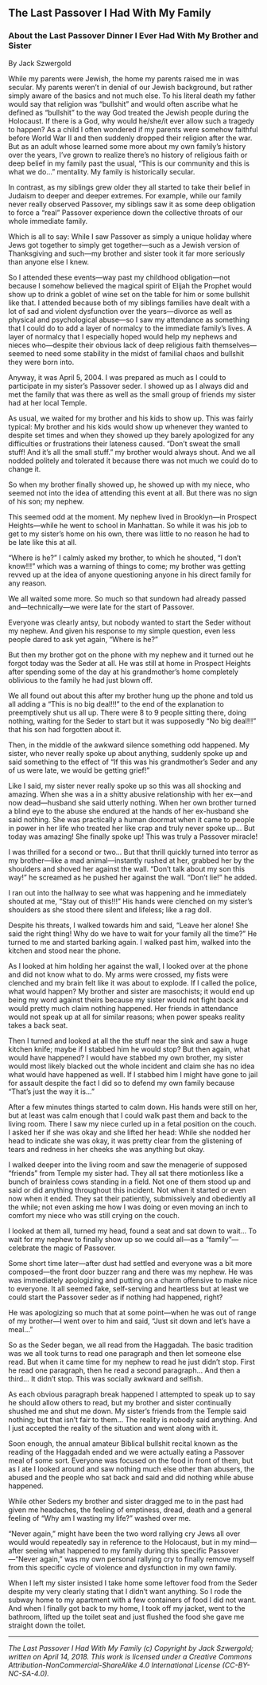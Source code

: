 ## The Last Passover I Had With My Family
### About the Last Passover Dinner I Ever Had With My Brother and Sister

By Jack Szwergold

While my parents were Jewish, the home my parents raised me in was secular. My parents weren’t in denial of our Jewish background, but rather simply aware of the basics and not much else. To his literal death my father would say that religion was “bullshit” and would often ascribe what he defined as “bullshit” to the way God treated the Jewish people during the Holocaust. If there is a God, why would he/she/it ever allow such a tragedy to happen? As a child I often wondered if my parents were somehow faithful before World War II and then suddenly dropped their religion after the war. But as an adult whose learned some more about my own family’s history over the years, I’ve grown to realize there’s no history of religious faith or deep belief in my family past the usual, “This is our community and this is what we do…” mentality. My family is historically secular.

In contrast, as my siblings grew older they all started to take their belief in Judaism to deeper and deeper extremes. For example, while our family never really observed Passover, my siblings saw it as some deep obligation to force a “real” Passover experience down the collective throats of our whole immediate family.

Which is all to say: While I saw Passover as simply a unique holiday where Jews got together to simply get together—such as a Jewish version of Thanksgiving and such—my brother and sister took it far more seriously than anyone else I knew.

So I attended these events—way past my childhood obligation—not because I somehow believed the magical spirit of Elijah the Prophet would show up to drink a goblet of wine set on the table for him or some bullshit like that. I attended because both of my siblings families have dealt with a lot of sad and violent dysfunction over the years—divorce as well as physical and psychological abuse—so I saw my attendance as something that I could do to add a layer of normalcy to the immediate family’s lives. A layer of normalcy that I especially hoped would help my nephews and nieces who—despite their obvious lack of deep religious faith themselves—seemed to need some stability in the midst of familial chaos and bullshit they were born into.

Anyway, it was April 5, 2004. I was prepared as much as I could to participate in my sister’s Passover seder. I showed up as I always did and met the family that was there as well as the small group of friends my sister had at her local Temple.

As usual, we waited for my brother and his kids to show up. This was fairly typical: My brother and his kids would show up whenever they wanted to despite set times and when they showed up they barely apologized for any difficulties or frustrations their lateness caused. “Don’t sweat the small stuff! And it’s all the small stuff.” my brother would always shout. And we all nodded politely and tolerated it because there was not much we could do to change it.

So when my brother finally showed up, he showed up with my niece, who seemed not into the idea of attending this event at all. But there was no sign of his son; my nephew.

This seemed odd at the moment. My nephew lived in Brooklyn—in Prospect Heights—while he went to school in Manhattan. So while it was his job to get to my sister’s home on his own, there was little to no reason he had to be late like this at all.

“Where is he?” I calmly asked my brother, to which he shouted, “I don’t know!!!” which was a warning of things to come; my brother was getting revved up at the idea of anyone questioning anyone in his direct family for any reason.

We all waited some more. So much so that sundown had already passed and—technically—we were late for the start of Passover.

Everyone was clearly antsy, but nobody wanted to start the Seder without my nephew. And given his response to my simple question, even less people dared to ask yet again, “Where is he?”

But then my brother got on the phone with my nephew and it turned out he forgot today was the Seder at all. He was still at home in Prospect Heights after spending some of the day at his grandmother’s home completely oblivious to the family he had just blown off.

We all found out about this after my brother hung up the phone and told us all adding a “This is no big deal!!!” to the end of the explanation to preemptively shut us all up. There were 8 to 9 people sitting there, doing nothing, waiting for the Seder to start but it was supposedly “No big deal!!!” that his son had forgotten about it.

Then, in the middle of the awkward silence something odd happened. My sister, who never really spoke up about anything, suddenly spoke up and said something to the effect of “If this was his grandmother’s Seder and any of us were late, we would be getting grief!”

Like I said, my sister never really spoke up so this was all shocking and amazing. When she was a in a shitty abusive relationship with her ex—and now dead—husband she said utterly nothing. When her own brother turned a blind eye to the abuse she endured at the hands of her ex-husband she said nothing. She was practically a human doormat when it came to people in power in her life who treated her like crap and truly never spoke up… But today was amazing! She finally spoke up! This was truly a Passover miracle!

I was thrilled for a second or two… But that thrill quickly turned into terror as my brother—like a mad animal—instantly rushed at her, grabbed her by the shoulders and shoved her against the wall. “Don’t talk about my son this way!” he screamed as he pushed her against the wall. “Don’t lie!” he added.

I ran out into the hallway to see what was happening and he immediately shouted at me, “Stay out of this!!!” His hands were clenched on my sister’s shoulders as she stood there silent and lifeless; like a rag doll.

Despite his threats, I walked towards him and said, “Leave her alone! She said the right thing! Why do we have to wait for your family all the time?” He turned to me and started barking again. I walked past him, walked into the kitchen and stood near the phone.

As I looked at him holding her against the wall, I looked over at the phone and did not know what to do. My arms were crossed, my fists were clenched and my brain felt like it was about to explode. If I called the police, what would happen? My brother and sister are masochists; it would end up being my word against theirs because my sister would not fight back and would pretty much claim nothing happened. Her friends in attendance would not speak up at all for similar reasons; when power speaks reality takes a back seat.

Then I turned and looked at all the the stuff near the sink and saw a huge kitchen knife; maybe if I stabbed him he would stop? But then again, what would have happened? I would have stabbed my own brother, my sister would most likely blacked out the whole incident and claim she has no idea what would have happened as well. If I stabbed him I might have gone to jail for assault despite the fact I did so to defend my own family because “That’s just the way it is…”

After a few minutes things started to calm down. His hands were still on her, but at least was calm enough that I could walk past them and back to the living room. There I saw my niece curled up in a fetal position on the couch. I asked her if she was okay and she lifted her head: While she nodded her head to indicate she was okay, it was pretty clear from the glistening of tears and redness in her cheeks she was anything but okay.

I walked deeper into the living room and saw the menagerie of supposed “friends” from Temple my sister had. They all sat there motionless like a bunch of brainless cows standing in a field. Not one of them stood up and said or did anything throughout this incident. Not when it started or even now when it ended. They sat their patiently, submissively and obediently all the while; not even asking me how I was doing or even moving an inch to comfort my niece who was still crying on the couch. 

I looked at them all, turned my head, found a seat and sat down to wait… To wait for my nephew to finally show up so we could all—as a “family”—celebrate the magic of Passover.

Some short time later—after dust had settled and everyone was a bit more composed—the front door buzzer rang and there was my nephew. He was was immediately apologizing and putting on a charm offensive to make nice to everyone. It all seemed fake, self-serving and heartless but at least we could start the Passover seder as if nothing had happened, right?

He was apologizing so much that at some point—when he was out of range of my brother—I went over to him and said, “Just sit down and let’s have a meal…”

So as the Seder began, we all read from the Haggadah. The basic tradition was we all took turns to read one paragraph and then let someone else read. But when it came time for my nephew to read he just didn’t stop. First he read one paragraph, then he read a second paragraph… And then a third… It didn’t stop. This was socially awkward and selfish.

As each obvious paragraph break happened I attempted to speak up to say he should allow others to read, but my brother and sister continually shushed me and shut me down. My sister’s friends from the Temple said nothing; but that isn’t fair to them… The reality is nobody said anything. And I just accepted the reality of the situation and went along with it.

Soon enough, the annual amateur Biblical bullshit recital known as the reading of the Haggadah ended and we were actually eating a Passover meal of some sort. Everyone was focused on the food in front of them, but as I ate I looked around and saw nothing much else other than abusers, the abused and the people who sat back and said and did nothing while abuse happened.

While other Seders my brother and sister dragged me to in the past had given me headaches, the feeling of emptiness, dread, death and a general feeling of “Why am I wasting my life?” washed over me.

“Never again,” might have been the two word rallying cry Jews all over would would repeatedly say in reference to the Holocaust, but in my mind—after seeing what happened to my family during this specific Passover—“Never again,” was my own personal rallying cry to finally remove myself from this specific cycle of violence and dysfunction in my own family.

When I left my sister insisted I take home some leftover food from the Seder despite my very clearly stating that I didn’t want anything. So I rode the subway home to my apartment with a few containers of food I did not want. And when I finally got back to my home, I took off my jacket, went to the bathroom, lifted up the toilet seat and just flushed the food she gave me straight down the toilet.


***

*The Last Passover I Had With My Family (c) Copyright by Jack Szwergold; written on April 14, 2018. This work is licensed under a Creative Commons Attribution-NonCommercial-ShareAlike 4.0 International License (CC-BY-NC-SA-4.0).*
